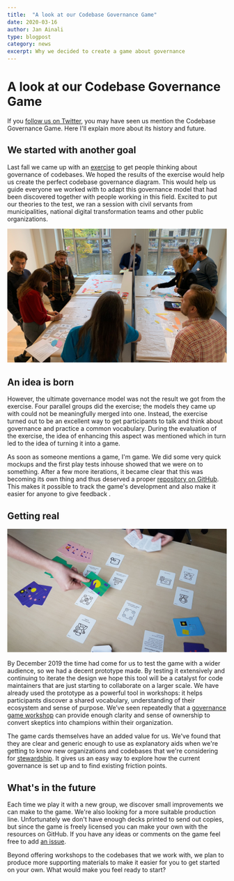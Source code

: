 ```yaml
---
title:  "A look at our Codebase Governance Game"
date: 2020-03-16
author: Jan Ainali
type: blogpost
category: news
excerpt: Why we decided to create a game about governance
---
```


# A look at our Codebase Governance Game

If you [follow us on Twitter](https://twitter.com/publiccodenet/), you may have seen us mention the Codebase Governance Game. Here I'll explain more about its history and future.

## We started with another goal

Last fall we came up with an [exercise](https://about.publiccode.net/activities/workshops/governance-exercise.html) to get people thinking about governance of codebases. We hoped the results of the exercise would help us create the perfect codebase governance diagram. This would help us guide everyone we worked with to adapt this governance model that had been discovered together with people working in this field. Excited to put our theories to the test, we ran a session with civil servants from municipalities, national digital transformation teams and other public organizations.

![Exercise in our office](../assets/governance-exercise.jpg)

## An idea is born

However, the ultimate governance model was not the result we got from the exercise. Four parallel groups did the exercise; the models they came up with could not be meaningfully merged into one. Instead, the exercise turned out to be an excellent way to get participants to talk and think about governance and practice a common vocabulary. During the evaluation of the exercise, the idea of enhancing this aspect was mentioned which in turn led to the idea of turning it into a game.

As soon as someone mentions a game, I'm game. We did some very quick mockups and the first play tests inhouse showed that we were on to something. After a few more iterations, it became clear that this was becoming its own thing and thus deserved a proper [repository on GitHub](https://github.com/publiccodenet/governance-game). This makes it possible to track the game's development and also make it easier for anyone to give feedback .

## Getting real

![The game being played](../assets/game-play.jpg)

By December 2019 the time had come for us to test the game with a wider audience, so we had a decent prototype made. By testing it extensively and continuing to iterate the design we hope this tool will be a catalyst for code maintainers that are just starting to collaborate on a larger scale. We have already used the prototype as a powerful tool in workshops: it helps participants discover a shared vocabulary, understanding of their ecosystem and sense of purpose. We’ve seen repeatedly that a [governance game workshop](https://about.publiccode.net/activities/workshops/governance-game/) can provide enough clarity and sense of ownership to convert skeptics into champions within their organization.

The game cards themselves have an added value for us. We've found that they are clear and generic enough to use as explanatory aids when we're getting to know new organizations and codebases that we're considering for [stewardship](https://about.publiccode.net/activities/codebase-stewardship/). It gives us an easy way to explore how the current governance is set up and to find existing friction points.

## What's in the future

 Each time we play it with a new group, we discover small improvements we can make to the game. We're also looking for a more suitable production line. Unfortunately we don't have enough decks printed to send out copies, but since the game is freely licensed you can make your own with the resources on GitHub. If you have any ideas or comments on the game feel free to add [an issue](https://github.com/publiccodenet/governance-game/issues/new).

Beyond offering workshops to the codebases that we work with, we plan to produce more supporting materials to make it easier for you to get started on your own. What would make you feel ready to start?
